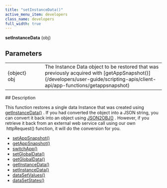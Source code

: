 ```yaml
---
title: "setInstanceData()"
active_menu_item: developers
class_name: developers
full_width: true
---
```



**setInstanceData** (obj)

## Parameters

<table>
<tr>
<td width="134">
{object} obj

</td>
<td width="20">
</td>
<td width="750">
The Instance Data object to be restored that was previously acquired with [getAppSnapshot()](/developers/user-guide/scripting-apis/client-api/app-functions/getappsnapshot)

</td>
</tr>
</table>
## Description

This function restores a single data Instance that was created using [getInstanceData()](/developers/user-guide/scripting-apis/client-api/instance-data-functions/getinstancedata) . If you had converted the object into a JSON string, you can convert it back into an object using [JSON2OBJ()](/developers/user-guide/scripting-apis/client-api/conversion-functions/text2json) . However, if you retrieve it back from an external web service call using our own  httpRequest() function, it will do the conversion for you.

 - [setAppSnapshot()](/developers/user-guide/scripting-apis/client-api/app-functions/setappsnapshot)
 - [getAppSnapshot()](/developers/user-guide/scripting-apis/client-api/app-functions/getappsnapshot)
 - [switchApp()](/developers/user-guide/scripting-apis/client-api/app-functions/switchapp)
 - [setGlobalData()](/developers/user-guide/scripting-apis/client-api/global-data-pool-functions/setglobaldata)
 - [getGlobalData()](/developers/user-guide/scripting-apis/client-api/global-data-pool-functions/getglobaldata)
 - [getInstanceData()](/developers/user-guide/scripting-apis/client-api/instance-data-functions/getinstancedata)
 - [setInstanceData()](/developers/user-guide/scripting-apis/client-api/instance-data-functions/setinstancedata)
 - [dataSetValues()](/developers/user-guide/scripting-apis/client-api/widget-data-state-manipulation/datasetvalues)
 - [dataSetStates()](/developers/user-guide/scripting-apis/client-api/widget-data-state-manipulation/datasetstates)

